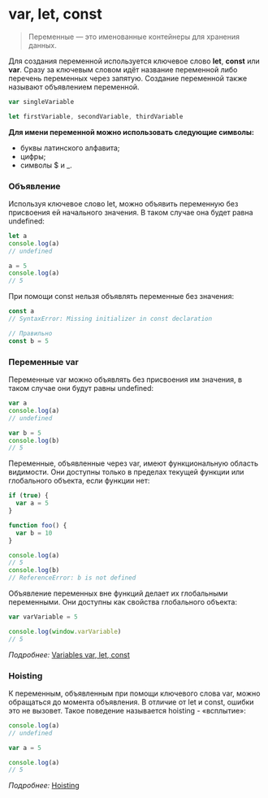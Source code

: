 # var, let, const

> Переменные — это именованные контейнеры для хранения данных.
>

Для создания переменной используется ключевое слово **let**, **const** или **var**. Сразу за ключевым словом идёт
название
переменной либо перечень переменных через запятую. Создание переменной также называют объявлением переменной.

```javascript
var singleVariable

let firstVariable, secondVariable, thirdVariable

```

**Для имени переменной можно использовать следующие символы:**

- буквы латинского алфавита;
- цифры;
- символы $ и _.

### Объявление

Используя ключевое слово let, можно объявить переменную без присвоения ей начального значения. В таком случае она будет
равна undefined:

```javascript
let a
console.log(a)
// undefined

a = 5
console.log(a)
// 5

```

При помощи const нельзя объявлять переменные без значения:

```JavaScript
const a
// SyntaxError: Missing initializer in const declaration

// Правильно
const b = 5

```

### Переменные var

Переменные var можно объявлять без присвоения им значения, в таком случае они будут равны undefined:

```javascript
var a
console.log(a)
// undefined

var b = 5
console.log(b)
// 5

```

Переменные, объявленные через var, имеют функциональную область видимости. Они доступны только в пределах текущей
функции или глобального объекта, если функции нет:

```JavaScript
if (true) {
  var a = 5
}

function foo() {
  var b = 10
}

console.log(a)
// 5
console.log(b)
// ReferenceError: b is not defined

```

Объявление переменных вне функций делает их глобальными переменными. Они доступны как свойства глобального объекта:

```JavaScript
var varVariable = 5

console.log(window.varVariable)
// 5

```

*Подробнее:* [Variables var, let, const](https://doka.guide/js/var-let/)

### Hoisting

К переменным, объявленным при помощи ключевого слова var, можно обращаться до момента объявления. В отличие от let и
const, ошибки это не вызовет. Такое поведение называется hoisting - «всплытие»:

```JavaScript
console.log(a)
// undefined

var a = 5

console.log(a)
// 5

```

*Подробнее:* [Hoisting](https://www.dev-notes.ru/articles/what-is-hoisting-in-javascript/)